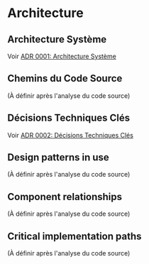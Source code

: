 # Architecture

## Architecture Système
Voir [ADR 0001: Architecture Système](adr/0001-architecture-systeme.md)

## Chemins du Code Source
(À définir après l'analyse du code source)

## Décisions Techniques Clés
Voir [ADR 0002: Décisions Techniques Clés](adr/0002-decisions-techniques-cles.md)

## Design patterns in use
(À définir après l'analyse du code source)

## Component relationships
(À définir après l'analyse du code source)

## Critical implementation paths
(À définir après l'analyse du code source)
